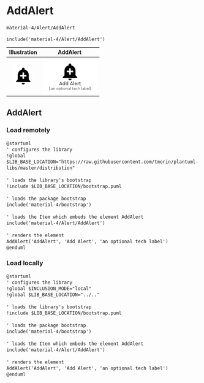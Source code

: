 # AddAlert


```text
material-4/Alert/AddAlert
```

```text
include('material-4/Alert/AddAlert')
```



| Illustration | AddAlert |
| :---: | :---: |
| ![illustration for Illustration](../../material-4/Alert/AddAlert.png) | ![illustration for AddAlert](../../material-4/Alert/AddAlert.Local.png) |




## AddAlert

### Load remotely
```plantuml
@startuml
' configures the library
!global $LIB_BASE_LOCATION="https://raw.githubusercontent.com/tmorin/plantuml-libs/master/distribution"

' loads the library's bootstrap
!include $LIB_BASE_LOCATION/bootstrap.puml

' loads the package bootstrap
include('material-4/bootstrap')

' loads the Item which embeds the element AddAlert
include('material-4/Alert/AddAlert')

' renders the element
AddAlert('AddAlert', 'Add Alert', 'an optional tech label')
@enduml
```

### Load locally
```plantuml
@startuml
' configures the library
!global $INCLUSION_MODE="local"
!global $LIB_BASE_LOCATION="../.."

' loads the library's bootstrap
!include $LIB_BASE_LOCATION/bootstrap.puml

' loads the package bootstrap
include('material-4/bootstrap')

' loads the Item which embeds the element AddAlert
include('material-4/Alert/AddAlert')

' renders the element
AddAlert('AddAlert', 'Add Alert', 'an optional tech label')
@enduml
```


